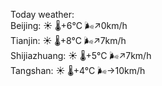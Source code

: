 Today weather:  
Beijing: ☀️ 🌡️+6°C 🌬️↗0km/h  
Tianjin: ☀️ 🌡️+8°C 🌬️↗7km/h  
Shijiazhuang: ☀️ 🌡️+5°C 🌬️↗7km/h  
Tangshan: ☀️ 🌡️+4°C 🌬️→10km/h  
